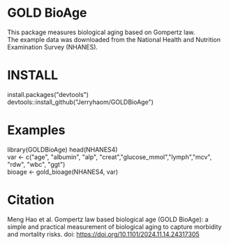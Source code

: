 # GOLD BioAge <br>
This package measures biological aging based on Gompertz law. <br>
The example data was downloaded from the National Health and Nutrition Examination Survey (NHANES). 

# INSTALL <br>
install.packages("devtools") <br>
devtools::install_github("Jerryhaom/GOLDBioAge") <br>

# Examples
library(GOLDBioAge)
head(NHANES4) <br>
var <- c("age", "albumin", "alp", "creat","glucose_mmol","lymph","mcv", "rdw", "wbc", "ggt") <br>
bioage <- gold_bioage(NHANES4, var) <br>

# Citation <br>
Meng Hao et al. Gompertz law based biological age (GOLD BioAge): a simple and practical measurement of biological aging to capture morbidity and mortality risks.
doi: https://doi.org/10.1101/2024.11.14.24317305

